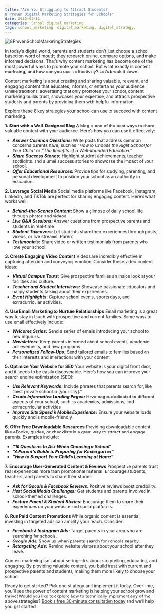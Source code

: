 ```yaml
---
title: "Are You Struggling to Attract Students? 
8 Proven Digital Marketing Strategies for Schools"
date: 2025-03-11
categories: School digital marketing
tags: school_marketing, digital_marketing, digital_strategy,
---
```

![8ProvenSchoolMarketingStrategies]({{site.baseurl}}/assets/img/posts/8contentMarketingTipsForSchoolsChuotech.jpeg)

In today’s digital world, parents and students don’t just choose a school based on word of mouth; they research online, compare options, and make informed decisions. That’s why content marketing has become one of the most powerful ways to promote your school. But what exactly is content marketing, and how can you use it effectively? Let’s break it down.

Content marketing is about creating and sharing valuable, relevant, and engaging content that educates, informs, or entertains your audience. Unlike traditional advertising that only promotes your school, content marketing builds trust, showcases your expertise, and attracts prospective students and parents by providing them with helpful information.

Explore these 8 key strategies your school can use to succeed with content marketing.

**1. Start with a Well-Designed Blog**
A blog is one of the best ways to share valuable content with your audience. Here’s how you can use it effectively:

- **_Answer Common Questions:_** Write posts that address common concerns parents have, such as _“How to Choose the Right School for Your Child”_ or _“The Benefits of a Well-Rounded Education.”_
- **_Share Success Stories:_**
  Highlight student achievements, teacher spotlights, and alumni success stories to showcase the impact of your school.
- **_Offer Educational Resources:_** Provide tips for studying, parenting, and personal development to position your school as an authority in education.

**2. Leverage Social Media**
Social media platforms like Facebook, Instagram, LinkedIn, and TikTok are perfect for sharing engaging content. Here’s what works well:

- **_Behind-the-Scenes Content:_** Show a glimpse of daily school life
  through photos and videos.
- **_Live Q&A Sessions:_** Answer questions from prospective parents and
  students in real-time.
- **_Student Takeovers_**: Let students share their experiences through
  posts, videos, or live streams. Parent
- **_Testimonials:_** Share video or written testimonials from parents who  
  love your school.

**3. Create Engaging Video Content**
Videos are incredibly effective in capturing attention and conveying emotion. Consider these video content ideas:

- **_Virtual Campus Tours:_** Give prospective families an inside look at
  your facilities and culture.
- **_Teacher and Student Interviews:_** Showcase passionate educators and
  happy students talking about their experiences.
- **_Event Highlights_**: Capture school events, sports days, and
  extracurricular activities.

**4. Use Email Marketing to Nurture Relationships**
Email marketing is a great way to stay in touch with prospective and current families. Some ways to use email effectively include:

- **_Welcome Series:_** Send a series of emails introducing your school to
  new inquiries.
- **_Newsletters:_** Keep parents informed about school events, academic
  achievements, and new programs.
- **_Personalized Follow-Ups:_** Send tailored emails to families based on
  their interests and interactions with your content.

**5. Optimize Your Website for SEO**
Your website is your digital front door, and it needs to be easily discoverable. Here’s how you can improve your search engine optimization (SEO):

- **_Use Relevant Keywords:_** Include phrases that parents search for, like
  “best private school in [your city].”
- **_Create Informative Landing Pages:_** Have pages dedicated to different
  aspects of your school, such as academics, admissions, and
  extracurricular activities
- **_Improve Site Speed & Mobile Experience:_** Ensure your website loads
  quickly and is mobile-friendly.

**6. Offer Free Downloadable Resources**
Providing downloadable content like eBooks, guides, or checklists is a great way to attract and engage parents. Examples include:

- **_“10 Questions to Ask When Choosing a School”_**
- **_“A Parent’s Guide to Preparing for Kindergarten”_**
- **_“How to Support Your Child’s Learning at Home”_**

**7. Encourage User-Generated Content & Reviews**
Prospective parents trust real experiences more than promotional material. Encourage students, teachers, and parents to share their stories:

- **_Ask for Google & Facebook Reviews:_** Positive reviews boost
  credibility.
- **_Host Social Media Challenges:_** Get students and parents involved in
  school-themed challenges.
- **_Feature Parent & Student Stories:_** Encourage them to share their
  experiences on your website and social platforms.

**8. Run Paid Content Promotions**
While organic content is essential, investing in targeted ads can amplify your reach. Consider:

- **_Facebook & Instagram Ads:_** Target parents in your area who are
  searching for schools.
- **_Google Ads:_** Show up when parents search for schools nearby.
- **_Retargeting Ads:_** Remind website visitors about your school after they
  leave.

Content marketing isn’t about selling—it’s about storytelling,
educating, and engaging. By providing valuable content, you build
trust with current and prospective parents and students, making them
more likely to choose your school.

Ready to get started? Pick one strategy and implement it today. Over time, you’ll see the power of content marketing in helping your school grow and thrive! Would you like to explore how to technically implement any of the above strategies? [Book a free 30-minute consultation today](http://www.chuotech.co.ke/) and we’ll help you get started.
